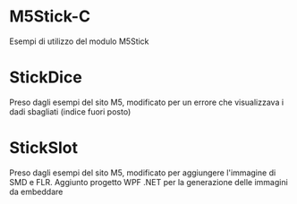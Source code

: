# M5Stick-C
Esempi di utilizzo del modulo M5Stick

# StickDice
Preso dagli esempi del sito M5, modificato per un errore che visualizzava i dadi sbagliati (indice fuori posto)

# StickSlot
Preso dagli esempi del sito M5, modificato per aggiungere l'immagine di SMD e FLR.
Aggiunto progetto WPF .NET per la generazione delle immagini da embeddare
